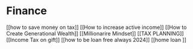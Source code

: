 # Finance
[[how to save money on tax]]
[[How to increase active income]]
[[How to Create Generational Wealth]]
[[Millionarire Mindset]]
[[TAX PLANNING]]
[[Income Tax on gift]]
[[how to be loan free always 2024]]
[[home loan ]]